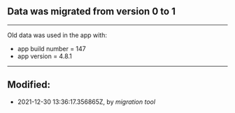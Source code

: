 ## Data was migrated from version **0** to **1**
---------

Old data was used in the app with:
 - app build number = 147
 - app version = 4.8.1

---------

## Modified:
 - 2021-12-30 13:36:17.356865Z, by _migration tool_
